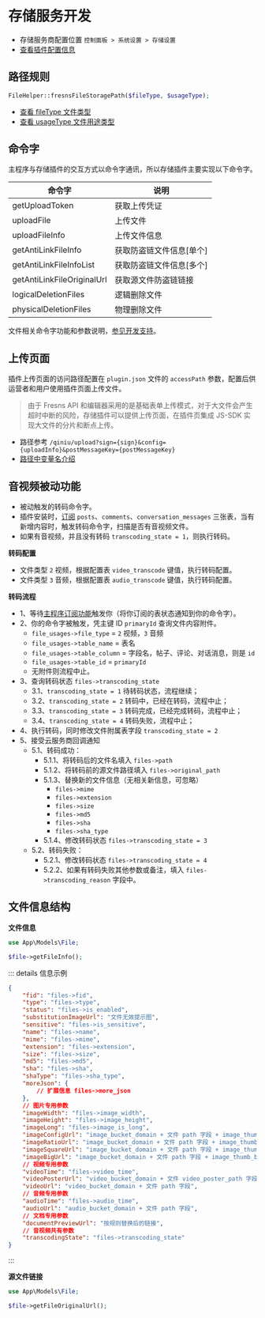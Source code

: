 # 存储服务开发

- 存储服务商配置位置 `控制面板 > 系统设置 > 存储设置`
- [查看插件配置信息](../../database/keyname/storage.md)

## 路径规则

```php
FileHelper::fresnsFileStoragePath($fileType, $usageType);
```

- [查看 fileType 文件类型](../../database/number.md#文件类型)
- [查看 usageType 文件用途类型](../../database/number.md#文件用途类型)

## 命令字

主程序与存储插件的交互方式以命令字通讯，所以存储插件主要实现以下命令字。

| 命令字 | 说明 |
| --- | --- |
| getUploadToken | 获取上传凭证 |
| uploadFile | 上传文件 |
| uploadFileInfo | 上传文件信息 |
| getAntiLinkFileInfo | 获取防盗链文件信息[单个] |
| getAntiLinkFileInfoList | 获取防盗链文件信息[多个] |
| getAntiLinkFileOriginalUrl | 获取源文件防盗链链接 |
| logicalDeletionFiles | 逻辑删除文件 |
| physicalDeletionFiles | 物理删除文件 |

文件相关命令字功能和参数说明，[参见开发支持](../../supports/cmd-word/file.md)。

## 上传页面

插件上传页面的访问路径配置在 `plugin.json` 文件的 `accessPath` 参数，配置后供运营者和用户使用插件页面上传文件。

> 由于 Fresns API 和编辑器采用的是基础表单上传模式，对于大文件会产生超时中断的风险，存储插件可以提供上传页面，在插件页集成 JS-SDK 实现大文件的分片和断点上传。

- 路径参考 `/qiniu/upload?sign={sign}&config={uploadInfo}&postMessageKey={postMessageKey}`
- [路径中变量名介绍](../callback/variables.md)

## 音视频被动功能

- 被动触发的转码命令字。
- 插件安装时，[订阅](functions.md) `posts`、`comments`、`conversation_messages` 三张表，当有新增内容时，触发转码命令字，扫描是否有音视频文件。
- 如果有音视频，并且没有转码 `transcoding_state = 1`，则执行转码。

**转码配置**

- 文件类型 `2` 视频，根据配置表 `video_transcode` 键值，执行转码配置。
- 文件类型 `3` 音频，根据配置表 `audio_transcode` 键值，执行转码配置。

**转码流程**

- 1、等待[主程序订阅功能](functions.md)触发你（将你订阅的表状态通知到你的命令字）。
- 2、你的命令字被触发，凭主键 ID `primaryId` 查询文件内容附件。
    - `file_usages->file_type` = `2` 视频，`3` 音频
    - `file_usages->table_name` = 表名
    - `file_usages->table_column` = 字段名，帖子、评论、对话消息，则是 `id`
    - `file_usages->table_id` = `primaryId`
    - 无附件则流程中止。
- 3、查询转码状态 `files->transcoding_state`
    - 3.1、`transcoding_state = 1` 待转码状态，流程继续；
    - 3.2、`transcoding_state = 2` 转码中，已经在转码，流程中止；
    - 3.3、`transcoding_state = 3` 转码完成，已经完成转码，流程中止；
    - 3.4、`transcoding_state = 4` 转码失败，流程中止；
- 4、执行转码，同时修改文件附属表字段 `transcoding_state = 2`
- 5、接受云服务商回调通知
    - 5.1、转码成功：
        - 5.1.1、将转码后的文件名填入 `files->path`
        - 5.1.2、将转码前的源文件路径填入 `files->original_path`
        - 5.1.3、替换新的文件信息（无相关新信息，可忽略）
            - `files->mime`
            - `files->extension`
            - `files->size`
            - `files->md5`
            - `files->sha`
            - `files->sha_type`
        - 5.1.4、修改转码状态 `files->transcoding_state = 3`
    - 5.2、转码失败：
        - 5.2.1、修改转码状态 `files->transcoding_state = 4`
        - 5.2.2、如果有转码失败其他参数或备注，填入 `files->transcoding_reason` 字段中。

## 文件信息结构

**文件信息**

```php
use App\Models\File;

$file->getFileInfo();
```

::: details 信息示例
```json
{
    "fid": "files->fid",
    "type": "files->type",
    "status": "files->is_enabled",
    "substitutionImageUrl": "文件无效提示图",
    "sensitive": "files->is_sensitive",
    "name": "files->name",
    "mime": "files->mime",
    "extension": "files->extension",
    "size": "files->size",
    "md5": "files->md5",
    "sha": "files->sha",
    "shaType": "files->sha_type",
    "moreJson": {
        // 扩展信息 files->more_json
    },
    // 图片专用参数
    "imageWidth": "files->image_width",
    "imageHeight": "files->image_height",
    "imageLong": "files->image_is_long",
    "imageConfigUrl": "image_bucket_domain + 文件 path 字段 + image_thumb_config",
    "imageRatioUrl": "image_bucket_domain + 文件 path 字段 + image_thumb_ratio",
    "imageSquareUrl": "image_bucket_domain + 文件 path 字段 + image_thumb_square",
    "imageBigUrl": "image_bucket_domain + 文件 path 字段 + image_thumb_big",
    // 视频专用参数
    "videoTime": "files->video_time",
    "videoPosterUrl": "video_bucket_domain + 文件 video_poster_path 字段",
    "videoUrl": "video_bucket_domain + 文件 path 字段",
    // 音频专用参数
    "audioTime": "files->audio_time",
    "audioUrl": "audio_bucket_domain + 文件 path 字段",
    // 文档专用参数
    "documentPreviewUrl": "按规则替换后的链接",
    // 音视频共有参数
    "transcodingState": "files->transcoding_state"
}
```
:::

**源文件链接**

```php
use App\Models\File;

$file->getFileOriginalUrl();
```
